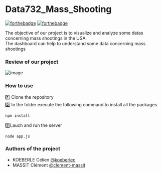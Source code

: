 # Data732_Mass_Shooting  

[![forthebadge](https://forthebadge.com/images/badges/uses-js.svg)](https://forthebadge.com)
[![forthebadge](https://forthebadge.com/images/badges/made-with-javascript.svg)](https://forthebadge.com)

The objective of our project is to visualize and analyze some datas concerning mass shootings in the USA.  
The dashboard can help to understand some data concerning mass shootings 
  
### Review of our project   

![image](https://user-images.githubusercontent.com/72502592/150167532-a4b992bc-3f4f-4e2b-a24e-2a6fcba4db60.png)   

### How to use  
1️⃣ Clone the repository  
2️⃣ In the folder execute the following command to install all the packages  
```
npm install
```      
3️⃣Lauch and run the server
```
node app.js
```  

### Authors of the project   
* KOEBERLE Célien [@koeberlec](https://github.com/koeberlc)
* MASSIT Clément [@clement-massit](https://github.com/clement-massit)    




